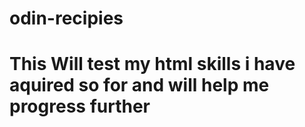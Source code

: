 # odin-recipies
# This Will test my html skills i have aquired so for and will help me progress further